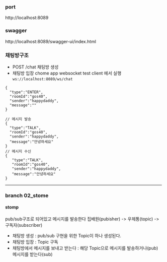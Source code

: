 ### port
http://localhost:8089

### swagger
http://localhost:8089/swagger-ui/index.html

### 채팅방구조

- POST /chat 채팅방 생성
- 채팅방 입장 chome app websocket test client 에서 실행
`ws://localhost:8089/ws/chat`
```
{
  "type":"ENTER",
  "roomId":"gos40",
  "sender":"happydaddy",
  "message":""
}
```

```
// 메시지 발송
{
  "type":"TALK",
  "roomId":"gos40",
  "sender":"happydaddy",
  "message":"안녕하세요"
}
// 메시지 수신
{
   "type":"TALK",
   "roomId":"gos40",
   "sender":"happydaddy",
   "message":"안녕하세요"
}
```
---
### branch 02_stome

#### stomp
pub/sub구조로 되어있고 메시지를 발송한다 집배원(pubisher) -> 우체통(topic) -> 구독자(subscriber)
- 채팅방 생성 : pub/sub 구현을 위한 Topic이 하나 생성된다.
- 채팅방 입장 : Topic 구독
- 채팅방에서 메시지를 보내고 받는다 : 해당 Topic으로 메시지를 발송하거나(pub) 메시지를 받는다(sub)